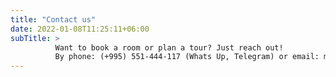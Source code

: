 ```yaml
---
title: "Contact us"
date: 2022-01-08T11:25:11+06:00
subTitle: >
          Want to book a room or plan a tour? Just reach out! 
          By phone: (+995) 551-444-117 (Whats Up, Telegram) or email: malkhazpaliani at gmail.com. We're here to help make your stay special! 
---
```


